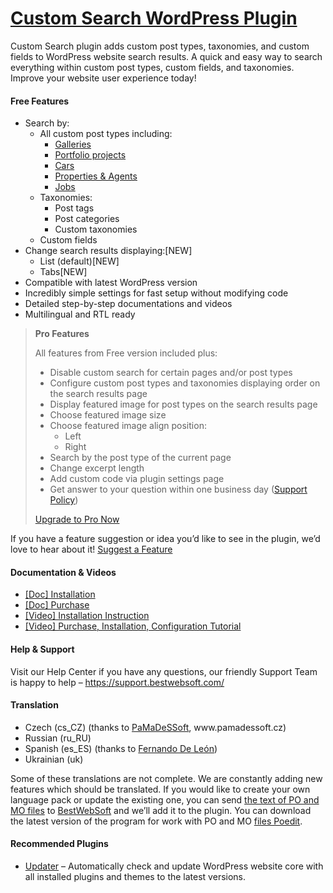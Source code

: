 <a href="https://bestwebsoft.com/products/wordpress/plugins/custom-search/" target=_blank>Custom Search WordPress Plugin</a>
========================

<p>Custom Search plugin adds custom post types, taxonomies, and custom fields to WordPress website search results. A quick and easy way to search everything within custom post types, custom fields, and taxonomies.<br />
Improve your website user experience today!</p>
<p><span class="embed-youtube" style="text-align:center; display: block;"></span></p>
<h4>Free Features</h4>
<ul>
<li>Search by:
<ul>
<li>All custom post types including:
<ul>
<li><a href="https://bestwebsoft.com/products/wordpress/plugins/gallery/?k=a7970636432b7a4dcc5ad805f87b2696" rel="nofollow">Galleries</a></li>
<li><a href="https://bestwebsoft.com/products/wordpress/plugins/portfolio/?k=2ac66bf272f5329cdf78ed8cb10d49b2" rel="nofollow">Portfolio projects</a></li>
<li><a href="https://bestwebsoft.com/products/wordpress/plugins/car-rental/?k=4f3314a1fe385c140e4ff9e361b2e300" rel="nofollow">Cars</a></li>
<li><a href="https://bestwebsoft.com/products/wordpress/plugins/realty/?k=9916846ebbdecc2ba40ce3bff4fbf9f2" rel="nofollow">Properties &amp; Agents</a></li>
<li><a href="https://bestwebsoft.com/products/wordpress/plugins/job-board/" rel="nofollow">Jobs</a></li>
</ul>
</li>
<li>Taxonomies:
<ul>
<li>Post tags</li>
<li>Post categories</li>
<li>Custom taxonomies</li>
</ul>
</li>
<li>Custom fields</li>
</ul>
</li>
<li>Change search results displaying:[NEW]
<ul>
<li>List (default)[NEW]</li>
<li>Tabs[NEW]</li>
</ul>
</li>
<li>Compatible with latest WordPress version</li>
<li>Incredibly simple settings for fast setup without modifying code</li>
<li>Detailed step-by-step documentations and videos</li>
<li>Multilingual and RTL ready</li>
</ul>
<blockquote>
<p><strong>Pro Features</strong></p>
<p>All features from Free version included plus:</p>
<ul>
<li>Disable custom search for certain pages and/or post types</li>
<li>Configure custom post types and taxonomies displaying order on the search results page</li>
<li>Display featured image for post types on the search results page</li>
<li>Choose featured image size</li>
<li>Choose featured image align position:
<ul>
<li>Left</li>
<li>Right</li>
</ul>
</li>
<li>Search by the post type of the current page</li>
<li>Change excerpt length</li>
<li>Add custom code via plugin settings page</li>
<li>Get answer to your question within one business day (<a href="https://bestwebsoft.com/support-policy/" rel="nofollow">Support Policy</a>)</li>
</ul>
<p><a href="https://bestwebsoft.com/products/wordpress/plugins/custom-search/?k=b67e3e538cdb8bb841b81467655eb0f7" rel="nofollow">Upgrade to Pro Now</a></p>
</blockquote>
<p>If you have a feature suggestion or idea you&#8217;d like to see in the plugin, we&#8217;d love to hear about it! <a href="https://support.bestwebsoft.com/hc/en-us/requests/new" rel="nofollow">Suggest a Feature</a></p>
<h4>Documentation &amp; Videos</h4>
<ul>
<li><a href="https://docs.google.com/document/d/1-hvn6WRvWnOqj5v5pLUk7Awyu87lq5B_dO-Tv-MC9JQ/" rel="nofollow">[Doc] Installation</a></li>
<li><a href="https://docs.google.com/document/d/1EUdBVvnm7IHZ6y0DNyldZypUQKpB8UVPToSc_LdOYQI/" rel="nofollow">[Doc] Purchase</a></li>
<li><a href="https://www.youtube.com/watch?v=2tuQNyfXZ-I" rel="nofollow">[Video] Installation Instruction</a></li>
<li><a href="https://www.youtube.com/watch?v=6w7qOA9P0HY" rel="nofollow">[Video] Purchase, Installation, Configuration Tutorial</a></li>
</ul>
<h4>Help &amp; Support</h4>
<p>Visit our Help Center if you have any questions, our friendly Support Team is happy to help &#8211; <a href="https://support.bestwebsoft.com/" rel="nofollow">https://support.bestwebsoft.com/</a></p>
<h4>Translation</h4>
<ul>
<li>Czech (cs_CZ) (thanks to <a href="mailto:&#105;&#110;&#102;&#111;&#064;&#x70;&#x61;&#x6d;&#x61;&#x64;&#x65;&#115;&#115;&#111;&#102;&#116;.&#x63;&#x7a;" rel="nofollow">PaMaDeSSoft</a>, www.pamadessoft.cz)</li>
<li>Russian (ru_RU)</li>
<li>Spanish (es_ES) (thanks to <a href="mailto:&#109;&#x72;&#x6a;o&#115;&#101;&#x66;&#x65;r&#110;&#097;&#x6e;&#x64;&#x6f;&#064;&#103;&#x6d;&#x61;&#x69;&#108;&#046;&#099;&#x6f;&#x6d;" rel="nofollow">Fernando De León</a>)</li>
<li>Ukrainian (uk)</li>
</ul>
<p>Some of these translations are not complete. We are constantly adding new features which should be translated. If you would like to create your own language pack or update the existing one, you can send <a href="https://codex.wordpress.org/Translating_WordPress" rel="nofollow">the text of PO and MO files</a> to <a href="https://support.bestwebsoft.com/hc/en-us/requests/new" rel="nofollow">BestWebSoft</a> and we&#8217;ll add it to the plugin. You can download the latest version of the program for work with PO and MO <a href="https://www.poedit.net/download.php" rel="nofollow">files Poedit</a>.</p>
<h4>Recommended Plugins</h4>
<ul>
<li><a href="https://bestwebsoft.com/products/wordpress/plugins/updater/?k=7b42404bbc8ad8cb8745f8704cba3c9a" rel="nofollow">Updater</a> &#8211; Automatically check and update WordPress website core with all installed plugins and themes to the latest versions.</li>
</ul>
